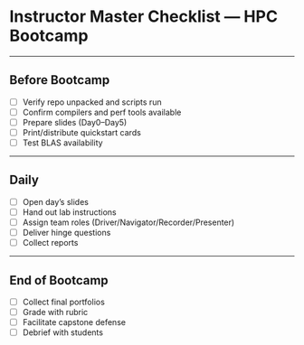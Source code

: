 # Instructor Master Checklist — HPC Bootcamp

---

## Before Bootcamp
- [ ] Verify repo unpacked and scripts run
- [ ] Confirm compilers and perf tools available
- [ ] Prepare slides (Day0–Day5)
- [ ] Print/distribute quickstart cards
- [ ] Test BLAS availability

---

## Daily
- [ ] Open day’s slides
- [ ] Hand out lab instructions
- [ ] Assign team roles (Driver/Navigator/Recorder/Presenter)
- [ ] Deliver hinge questions
- [ ] Collect reports

---

## End of Bootcamp
- [ ] Collect final portfolios
- [ ] Grade with rubric
- [ ] Facilitate capstone defense
- [ ] Debrief with students
